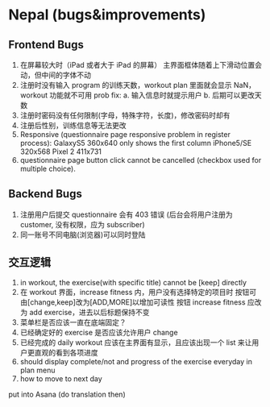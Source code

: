 # Nepal (bugs&improvements)

## Frontend Bugs

1. 在屏幕较大时（iPad 或者大于 iPad 的屏幕）
   主界面框体随着上下滑动位置会动，但中间的字体不动
2. 注册时没有输入 program 的训练天数，workout plan 里面就会显示 NaN，workout 功能就不可用
   prob fix:
   a. 输入信息时就提示用户
   b. 后期可以更改天数
3. 注册时密码没有任何限制(字母，特殊字符，长度)，修改密码时却有
4. 注册后性别，训练信息等无法更改
5. Responsive (questionnaire page responsive problem in register process):
   GalaxyS5 360x640 only shows the first column
   iPhone5/SE 320x568
   Pixel 2 411x731
6. questionnaire page button click cannot be cancelled (checkbox used for multiple choice).

## Backend Bugs

1. 注册用户后提交 questionnaire 会有 403 错误
   (后台会将用户注册为 customer, 没有权限，应为 subscriber)
2. 同一账号不同电脑(浏览器)可以同时登陆

## 交互逻辑

1. in workout, the exercise(with specific title) cannot be [keep] directly
2. 在 workout 界面，increase fitness 内，用户没有选择特定的项目时
   按钮可由[change,keep]改为[ADD,MORE]以增加可读性
   按钮 increase fitness 应改为 add exercise，进去以后标题保持不变
3. 菜单栏是否应该一直在底端固定？
4. 已经确定好的 exercise 是否应该允许用户 change
5. 已经完成的 daily workout 应该在主界面有显示，且应该出现一个 list 来让用户更直观的看到各项进度
6. should display complete/not and progress of the exercise everyday in plan menu
7. how to move to next day 
 

put into Asana (do translation then)
